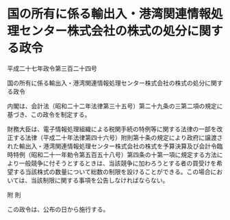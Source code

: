 # 国の所有に係る輸出入・港湾関連情報処理センター株式会社の株式の処分に関する政令

平成二十七年政令第三百二十四号

国の所有に係る輸出入・港湾関連情報処理センター株式会社の株式の処分に関する政令

内閣は、会計法（昭和二十二年法律第三十五号）第二十九条の三第二項の規定に基づき、この政令を制定する。

財務大臣は、電子情報処理組織による税関手続の特例等に関する法律の一部を改正する法律（平成二十年法律第四十六号）附則第十条の規定により政府に譲渡された輸出入・港湾関連情報処理センター株式会社の株式を予算決算及び会計令臨時特例（昭和二十一年勅令第五百五十八号）第四条の十第一項に規定する方法により一般競争に付そうとするときは、当該競争に加わろうとする者の買受けを希望する当該株式の数量について総数の制限を設けることができる。この場合においては、当該制限に関する事項を公告しなければならない。

附 則

この政令は、公布の日から施行する。
